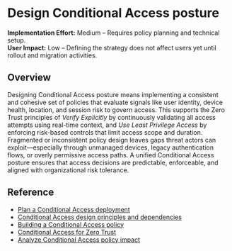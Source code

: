  # Design Conditional Access posture

**Implementation Effort:** Medium – Requires policy planning and technical setup.  
**User Impact:** Low – Defining the strategy does not affect users yet until rollout and migration activities.

## Overview

Designing Conditional Access posture means implementing a consistent and cohesive set of policies that evaluate signals like user identity, device health, location, and session risk to govern access. This supports the Zero Trust principles of *Verify Explicitly* by continuously validating all access attempts using real-time context, and *Use Least Privilege Access* by enforcing risk-based controls that limit access scope and duration. Fragmented or inconsistent policy design leaves gaps threat actors can exploit—especially through unmanaged devices, legacy authentication flows, or overly permissive access paths. A unified Conditional Access posture ensures that access decisions are predictable, enforceable, and aligned with organizational risk tolerance.

## Reference

* [Plan a Conditional Access deployment](https://learn.microsoft.com/entra/identity/conditional-access/plan-conditional-access)
* [Conditional Access design principles and dependencies](https://learn.microsoft.com/azure/architecture/guide/security/conditional-access-design)
* [Building a Conditional Access policy](https://learn.microsoft.com/entra/identity/conditional-access/concept-conditional-access-policies)
* [Conditional Access for Zero Trust](https://learn.microsoft.com/azure/architecture/guide/security/conditional-access-zero-trust)
* [Analyze Conditional Access policy impact](https://learn.microsoft.com/entra/identity/conditional-access/concept-conditional-access-report-only)

